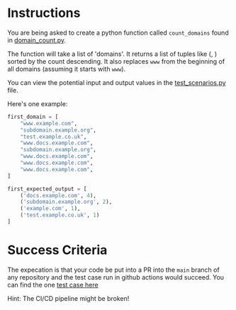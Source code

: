 # Instructions

You are being asked to create a python function called `count_domains` found in [domain_count.py](/domain_count.py).

The function will take a list of 'domains'. It returns a list of tuples like (<domain>, <count>) sorted by the count descending. It also replaces `www` from the beginning of all domains (assuming it starts with `www`).

You can view the potential input and output values in the [test_scenarios.py](./test_scenarios.py) file.

Here's one example:

```python
first_domain = [
    "www.example.com", 
    "subdomain.example.org", 
    "test.example.co.uk", 
    "www.docs.example.com",
    "subdomain.example.org",
    "www.docs.example.com",
    "www.docs.example.com",
    "www.docs.example.com",
]

first_expected_output = [
    ('docs.example.com', 4), 
    ('subdomain.example.org', 2), 
    ('example.com', 1), 
    ('test.example.co.uk', 1)
]
```

# Success Criteria

The expecation is that your code be put into a PR into the `main` branch of any repository and the test case run in github actions would succeed. You can find the one [test case here](./.github/workflows/test_domain_function.yml)

Hint: The CI/CD pipeline might be broken!